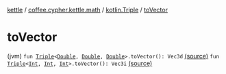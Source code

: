[kettle](../../index.md) / [coffee.cypher.kettle.math](../index.md) / [kotlin.Triple](index.md) / [toVector](./to-vector.md)

# toVector

(jvm) `fun `[`Triple`](https://kotlinlang.org/api/latest/jvm/stdlib/kotlin/-triple/index.html)`<`[`Double`](https://kotlinlang.org/api/latest/jvm/stdlib/kotlin/-double/index.html)`, `[`Double`](https://kotlinlang.org/api/latest/jvm/stdlib/kotlin/-double/index.html)`, `[`Double`](https://kotlinlang.org/api/latest/jvm/stdlib/kotlin/-double/index.html)`>.toVector(): Vec3d` [(source)](https://github.com/Cypher121/kettle/blob/master/src/main/kotlin/coffee/cypher/kettle/math/Vectors.kt#L16)
`fun `[`Triple`](https://kotlinlang.org/api/latest/jvm/stdlib/kotlin/-triple/index.html)`<`[`Int`](https://kotlinlang.org/api/latest/jvm/stdlib/kotlin/-int/index.html)`, `[`Int`](https://kotlinlang.org/api/latest/jvm/stdlib/kotlin/-int/index.html)`, `[`Int`](https://kotlinlang.org/api/latest/jvm/stdlib/kotlin/-int/index.html)`>.toVector(): Vec3i` [(source)](https://github.com/Cypher121/kettle/blob/master/src/main/kotlin/coffee/cypher/kettle/math/Vectors.kt#L32)